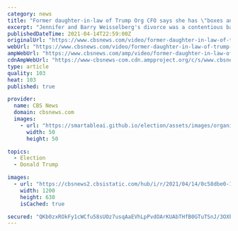 ```yaml
---
category: news
title: "Former daughter-in-law of Trump Org CFO says she has \"boxes and boxes\" of financial documents after bitter divorce"
excerpt: "Jennifer and Barry Weisselberg's divorce was a contentious battle, but few realized during the 2017 and 2018 proceedings that it would end up at the center of one of the most high-profile criminal investigations in history – the Manhattan District Attorney's probe into Donald Trump."
publishedDateTime: 2021-04-14T22:59:00Z
originalUrl: "https://www.cbsnews.com/video/former-daughter-in-law-of-trump-org-cfo-says-she-has-boxes-and-boxes-of-financial-documents-after-bitter-divorce/"
webUrl: "https://www.cbsnews.com/video/former-daughter-in-law-of-trump-org-cfo-says-she-has-boxes-and-boxes-of-financial-documents-after-bitter-divorce/"
ampWebUrl: "https://www.cbsnews.com/amp/video/former-daughter-in-law-of-trump-org-cfo-says-she-has-boxes-and-boxes-of-financial-documents-after-bitter-divorce/"
cdnAmpWebUrl: "https://www-cbsnews-com.cdn.ampproject.org/c/s/www.cbsnews.com/amp/video/former-daughter-in-law-of-trump-org-cfo-says-she-has-boxes-and-boxes-of-financial-documents-after-bitter-divorce/"
type: article
quality: 103
heat: 103
published: true

provider:
  name: CBS News
  domain: cbsnews.com
  images:
    - url: "https://smartableai.github.io/election/assets/images/organizations/cbsnews.com-50x50.jpg"
      width: 50
      height: 50

topics:
  - Election
  - Donald Trump

images:
  - url: "https://cbsnews2.cbsistatic.com/hub/i/r/2021/04/14/0c58dbe0-1a4f-4997-a440-4eeb61919fae/thumbnail/1200x630/b69d701028646c5c10400f2d5b1d89f2/0414-redblue-hgp-692909-640x360.jpg"
    width: 1200
    height: 630
    isCached: true

secured: "QKb0zxROkFy1cWCfu58sUOz7usqAaEVhLpPvdOArKUAbTHfB0GTuTSnJ/3OXbYQeL3Ra3xLmqVsGvH3gYuesZ+GpjmYswTyoP/pxQaOojwmtnvzwiCM++bnDwT84EEjtM3rFHntE36BW1y3kFnaNB+OY1ng4VWlSY484SJvCfW8yGMTQFjXaQS9Q6nwBQmSzTFsMJyE+vPH5LtnAUREruaK3HvyBN5JVxXoK6iFCF8m1ftQKWetGFBNpM6NQ4lCSQZ83wDUzDJr73Bzd6WWd8qZ7658jAMA++Pb0fm1N67jNwuc98il+fHPjl8wYMn+jXXIL4R141hmK4QpYeRDYsFr+4chC3+kdXE2skxhYKsU=;NzmEAH1kC8rZZekLzUldgA=="
---
```


